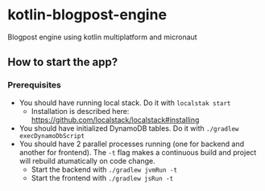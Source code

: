 # kotlin-blogpost-engine
Blogpost engine using kotlin multiplatform and micronaut

## How to start the app?

### Prerequisites

* You should have running local stack. Do it with `localstak start`
  * Installation is described here: https://github.com/localstack/localstack#installing
* You should have initialized DynamoDB tables. Do it with `./gradlew execDynamoDbScript`
* You should have 2 parallel processes running (one for backend and another for frontend). The `-t` flag makes a continuous build and project will rebuild atumatically on code change.
  * Start the backend with `./gradlew jvmRun -t`
  * Start the frontend with `./gradlew jsRun -t`
